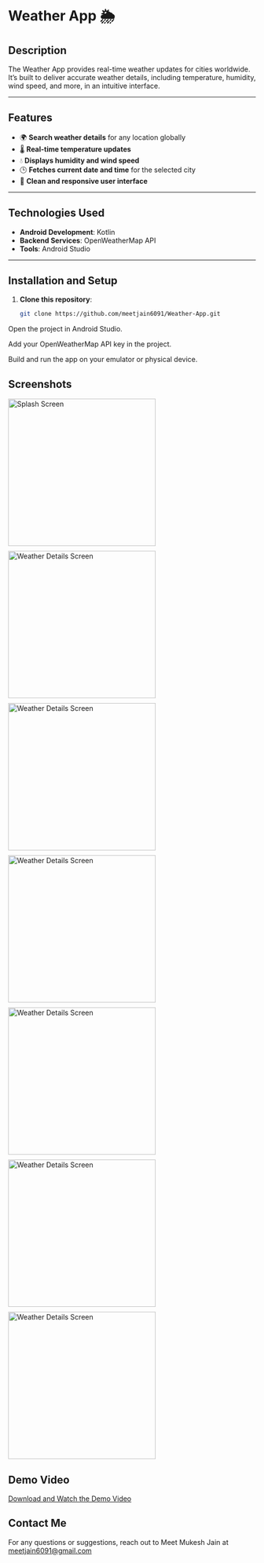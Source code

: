 # **Weather App 🌦️**

## **Description**  
The Weather App provides real-time weather updates for cities worldwide. It’s built to deliver accurate weather details, including temperature, humidity, wind speed, and more, in an intuitive interface.

---

## **Features**  
- 🌍 **Search weather details** for any location globally  
- 🌡️ **Real-time temperature updates**  
- 💧 **Displays humidity and wind speed**  
- 🕒 **Fetches current date and time** for the selected city  
- 🎨 **Clean and responsive user interface**

---

## **Technologies Used**  
- **Android Development**: Kotlin  
- **Backend Services**: OpenWeatherMap API  
- **Tools**: Android Studio  

---

## **Installation and Setup**  
1. **Clone this repository**:  
   ```bash
   git clone https://github.com/meetjain6091/Weather-App.git
Open the project in Android Studio.

Add your OpenWeatherMap API key in the project.

Build and run the app on your emulator or physical device.


## **Screenshots**  

<div style="display: flex; flex-wrap: wrap; gap: 10px;">
  <img src="IMG-20250117-WA0040.jpg" alt="Splash Screen" width="300">
  <img src="IMG-20250117-WA0039.jpg" alt="Weather Details Screen" width="300">
  <img src="IMG-20250117-WA0038.jpg" alt="Weather Details Screen" width="300">
  <img src="IMG-20250117-WA0044.jpg" alt="Weather Details Screen" width="300">
  <img src="IMG-20250117-WA0041.jpg" alt="Weather Details Screen" width="300">
  <img src="IMG-20250117-WA0042.jpg" alt="Weather Details Screen" width="300">
  <img src="IMG-20250117-WA0043.jpg" alt="Weather Details Screen" width="300">
</div>

## **Demo Video**  
[Download and Watch the Demo Video](https://drive.google.com/uc?id=1_mN7bbfcpJHg7bRQkRENdss2cEq-1Dd1&export=download)


## **Contact Me**  
For any questions or suggestions, reach out to Meet Mukesh Jain at meetjain6091@gmail.com
